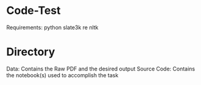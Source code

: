# Code-Test
Requirements:
python
slate3k
re
nltk



# Directory

Data: Contains the Raw PDF and the desired output
Source Code: Contains the notebook(s) used to accomplish the task
